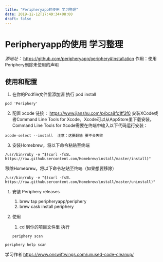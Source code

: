 ```yaml
---
title: "Peripheryapp的使用 学习整理"
date: 2019-12-12T17:49:34+08:00
draft: false
---
```


# Peripheryapp的使用 学习整理

*源地址：*
 https://github.com/peripheryapp/periphery#installation
作用：使用Periphery删除未使用的声明
## 使用和配置

1. 在你的Podfile文件里添加源 执行 pod install
```
pod 'Periphery'
```

2. 配置 xcode
链接： https://www.jianshu.com/p/bca8fc1ff3f0
安装XCode或者Command Line Tools for Xcode。Xcode可以从AppStore里下载安装，Command Line Tools for Xcode需要在终端中输入以下代码运行安装：
```
xcode-select --install  注意：这要翻墙 要不会失败
```
3. 安装Homebrew。将以下命令粘贴至终端
```
/usr/bin/ruby -e "$(curl -fsSL https://raw.githubusercontent.com/Homebrew/install/master/install)"
```

 移除Homebrew。将以下命令粘贴至终端（如果想要移除）
```
/usr/bin/ruby -e "$(curl -fsSL https://raw.githubusercontent.com/Homebrew/install/master/uninstall)"
```
1. 安装 Periphery releases
    1. brew tap peripheryapp/periphery
    2. brew cask install periphery
2. 使用 
    1. cd 到你的项目文件里 执行

    ```
    periphery scan
    ```
```
periphery help scan
```


学习作者 https://www.onswiftwings.com/unused-code-cleanup/